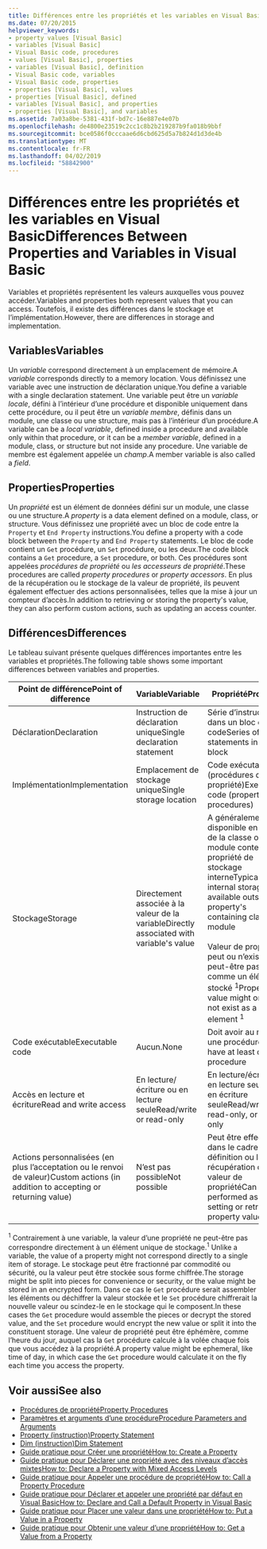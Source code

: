 ```yaml
---
title: Différences entre les propriétés et les variables en Visual Basic
ms.date: 07/20/2015
helpviewer_keywords:
- property values [Visual Basic]
- variables [Visual Basic]
- Visual Basic code, procedures
- values [Visual Basic], properties
- variables [Visual Basic], definition
- Visual Basic code, variables
- Visual Basic code, properties
- properties [Visual Basic], values
- properties [Visual Basic], defined
- variables [Visual Basic], and properties
- properties [Visual Basic], and variables
ms.assetid: 7a03a8be-5381-431f-bd7c-16e887e4e07b
ms.openlocfilehash: de4800e23519c2cc1c8b2b219287b9fa018b9bbf
ms.sourcegitcommit: bce0586f0cccaae6d6cbd625d5a7b824d1d3de4b
ms.translationtype: MT
ms.contentlocale: fr-FR
ms.lasthandoff: 04/02/2019
ms.locfileid: "58842900"
---
```

# <a name="differences-between-properties-and-variables-in-visual-basic"></a><span data-ttu-id="cb36c-102">Différences entre les propriétés et les variables en Visual Basic</span><span class="sxs-lookup"><span data-stu-id="cb36c-102">Differences Between Properties and Variables in Visual Basic</span></span>
<span data-ttu-id="cb36c-103">Variables et propriétés représentent les valeurs auxquelles vous pouvez accéder.</span><span class="sxs-lookup"><span data-stu-id="cb36c-103">Variables and properties both represent values that you can access.</span></span> <span data-ttu-id="cb36c-104">Toutefois, il existe des différences dans le stockage et l’implémentation.</span><span class="sxs-lookup"><span data-stu-id="cb36c-104">However, there are differences in storage and implementation.</span></span>  
  
## <a name="variables"></a><span data-ttu-id="cb36c-105">Variables</span><span class="sxs-lookup"><span data-stu-id="cb36c-105">Variables</span></span>  
 <span data-ttu-id="cb36c-106">Un *variable* correspond directement à un emplacement de mémoire.</span><span class="sxs-lookup"><span data-stu-id="cb36c-106">A *variable* corresponds directly to a memory location.</span></span> <span data-ttu-id="cb36c-107">Vous définissez une variable avec une instruction de déclaration unique.</span><span class="sxs-lookup"><span data-stu-id="cb36c-107">You define a variable with a single declaration statement.</span></span> <span data-ttu-id="cb36c-108">Une variable peut être un *variable locale*, défini à l’intérieur d’une procédure et disponible uniquement dans cette procédure, ou il peut être un *variable membre*, définis dans un module, une classe ou une structure, mais pas à l’intérieur d’un procédure.</span><span class="sxs-lookup"><span data-stu-id="cb36c-108">A variable can be a *local variable*, defined inside a procedure and available only within that procedure, or it can be a *member variable*, defined in a module, class, or structure but not inside any procedure.</span></span> <span data-ttu-id="cb36c-109">Une variable de membre est également appelée un *champ*.</span><span class="sxs-lookup"><span data-stu-id="cb36c-109">A member variable is also called a *field*.</span></span>  
  
## <a name="properties"></a><span data-ttu-id="cb36c-110">Properties</span><span class="sxs-lookup"><span data-stu-id="cb36c-110">Properties</span></span>  
 <span data-ttu-id="cb36c-111">Un *propriété* est un élément de données défini sur un module, une classe ou une structure.</span><span class="sxs-lookup"><span data-stu-id="cb36c-111">A *property* is a data element defined on a module, class, or structure.</span></span> <span data-ttu-id="cb36c-112">Vous définissez une propriété avec un bloc de code entre la `Property` et `End Property` instructions.</span><span class="sxs-lookup"><span data-stu-id="cb36c-112">You define a property with a code block between the `Property` and `End Property` statements.</span></span> <span data-ttu-id="cb36c-113">Le bloc de code contient un `Get` procédure, un `Set` procédure, ou les deux.</span><span class="sxs-lookup"><span data-stu-id="cb36c-113">The code block contains a `Get` procedure, a `Set` procedure, or both.</span></span> <span data-ttu-id="cb36c-114">Ces procédures sont appelées *procédures de propriété* ou *les accesseurs de propriété*.</span><span class="sxs-lookup"><span data-stu-id="cb36c-114">These procedures are called *property procedures* or *property accessors*.</span></span> <span data-ttu-id="cb36c-115">En plus de la récupération ou le stockage de la valeur de propriété, ils peuvent également effectuer des actions personnalisées, telles que la mise à jour un compteur d’accès.</span><span class="sxs-lookup"><span data-stu-id="cb36c-115">In addition to retrieving or storing the property's value, they can also perform custom actions, such as updating an access counter.</span></span>  
  
## <a name="differences"></a><span data-ttu-id="cb36c-116">Différences</span><span class="sxs-lookup"><span data-stu-id="cb36c-116">Differences</span></span>  
 <span data-ttu-id="cb36c-117">Le tableau suivant présente quelques différences importantes entre les variables et propriétés.</span><span class="sxs-lookup"><span data-stu-id="cb36c-117">The following table shows some important differences between variables and properties.</span></span>  
  
|<span data-ttu-id="cb36c-118">Point de différence</span><span class="sxs-lookup"><span data-stu-id="cb36c-118">Point of difference</span></span>|<span data-ttu-id="cb36c-119">Variable</span><span class="sxs-lookup"><span data-stu-id="cb36c-119">Variable</span></span>|<span data-ttu-id="cb36c-120">Propriété</span><span class="sxs-lookup"><span data-stu-id="cb36c-120">Property</span></span>|  
|-------------------------|--------------|--------------|  
|<span data-ttu-id="cb36c-121">Déclaration</span><span class="sxs-lookup"><span data-stu-id="cb36c-121">Declaration</span></span>|<span data-ttu-id="cb36c-122">Instruction de déclaration unique</span><span class="sxs-lookup"><span data-stu-id="cb36c-122">Single declaration statement</span></span>|<span data-ttu-id="cb36c-123">Série d’instructions dans un bloc de code</span><span class="sxs-lookup"><span data-stu-id="cb36c-123">Series of statements in a code block</span></span>|  
|<span data-ttu-id="cb36c-124">Implémentation</span><span class="sxs-lookup"><span data-stu-id="cb36c-124">Implementation</span></span>|<span data-ttu-id="cb36c-125">Emplacement de stockage unique</span><span class="sxs-lookup"><span data-stu-id="cb36c-125">Single storage location</span></span>|<span data-ttu-id="cb36c-126">Code exécutable (procédures de propriété)</span><span class="sxs-lookup"><span data-stu-id="cb36c-126">Executable code (property procedures)</span></span>|  
|<span data-ttu-id="cb36c-127">Stockage</span><span class="sxs-lookup"><span data-stu-id="cb36c-127">Storage</span></span>|<span data-ttu-id="cb36c-128">Directement associée à la valeur de la variable</span><span class="sxs-lookup"><span data-stu-id="cb36c-128">Directly associated with variable's value</span></span>|<span data-ttu-id="cb36c-129">A généralement pas disponible en dehors de la classe ou le module contenant la propriété de stockage interne</span><span class="sxs-lookup"><span data-stu-id="cb36c-129">Typically has internal storage not available outside the property's containing class or module</span></span><br /><br /> <span data-ttu-id="cb36c-130">Valeur de propriété peut ou n’existe ne peut-être pas comme un élément stocké <sup>1</sup></span><span class="sxs-lookup"><span data-stu-id="cb36c-130">Property's value might or might not exist as a stored element <sup>1</sup></span></span>|  
|<span data-ttu-id="cb36c-131">Code exécutable</span><span class="sxs-lookup"><span data-stu-id="cb36c-131">Executable code</span></span>|<span data-ttu-id="cb36c-132">Aucun.</span><span class="sxs-lookup"><span data-stu-id="cb36c-132">None</span></span>|<span data-ttu-id="cb36c-133">Doit avoir au moins une procédure</span><span class="sxs-lookup"><span data-stu-id="cb36c-133">Must have at least one procedure</span></span>|  
|<span data-ttu-id="cb36c-134">Accès en lecture et écriture</span><span class="sxs-lookup"><span data-stu-id="cb36c-134">Read and write access</span></span>|<span data-ttu-id="cb36c-135">En lecture/écriture ou en lecture seule</span><span class="sxs-lookup"><span data-stu-id="cb36c-135">Read/write or read-only</span></span>|<span data-ttu-id="cb36c-136">En lecture/écriture, en lecture seule ou en écriture seule</span><span class="sxs-lookup"><span data-stu-id="cb36c-136">Read/write, read-only, or write-only</span></span>|  
|<span data-ttu-id="cb36c-137">Actions personnalisées (en plus l’acceptation ou le renvoi de valeur)</span><span class="sxs-lookup"><span data-stu-id="cb36c-137">Custom actions (in addition to accepting or returning value)</span></span>|<span data-ttu-id="cb36c-138">N’est pas possible</span><span class="sxs-lookup"><span data-stu-id="cb36c-138">Not possible</span></span>|<span data-ttu-id="cb36c-139">Peut être effectuée dans le cadre de la définition ou la récupération de valeur de propriété</span><span class="sxs-lookup"><span data-stu-id="cb36c-139">Can be performed as part of setting or retrieving property value</span></span>|  
  
 <span data-ttu-id="cb36c-140"><sup>1</sup> Contrairement à une variable, la valeur d’une propriété ne peut-être pas correspondre directement à un élément unique de stockage.</span><span class="sxs-lookup"><span data-stu-id="cb36c-140"><sup>1</sup> Unlike a variable, the value of a property might not correspond directly to a single item of storage.</span></span> <span data-ttu-id="cb36c-141">Le stockage peut être fractionné par commodité ou sécurité, ou la valeur peut être stockée sous forme chiffrée.</span><span class="sxs-lookup"><span data-stu-id="cb36c-141">The storage might be split into pieces for convenience or security, or the value might be stored in an encrypted form.</span></span> <span data-ttu-id="cb36c-142">Dans ce cas le `Get` procédure serait assembler les éléments ou déchiffrer la valeur stockée et le `Set` procédure chiffrerait la nouvelle valeur ou scindez-le en le stockage qui le composent.</span><span class="sxs-lookup"><span data-stu-id="cb36c-142">In these cases the `Get` procedure would assemble the pieces or decrypt the stored value, and the `Set` procedure would encrypt the new value or split it into the constituent storage.</span></span> <span data-ttu-id="cb36c-143">Une valeur de propriété peut être éphémère, comme l’heure du jour, auquel cas la `Get` procédure calcule à la volée chaque fois que vous accédez à la propriété.</span><span class="sxs-lookup"><span data-stu-id="cb36c-143">A property value might be ephemeral, like time of day, in which case the `Get` procedure would calculate it on the fly each time you access the property.</span></span>  
  
## <a name="see-also"></a><span data-ttu-id="cb36c-144">Voir aussi</span><span class="sxs-lookup"><span data-stu-id="cb36c-144">See also</span></span>

- [<span data-ttu-id="cb36c-145">Procédures de propriété</span><span class="sxs-lookup"><span data-stu-id="cb36c-145">Property Procedures</span></span>](./property-procedures.md)
- [<span data-ttu-id="cb36c-146">Paramètres et arguments d’une procédure</span><span class="sxs-lookup"><span data-stu-id="cb36c-146">Procedure Parameters and Arguments</span></span>](./procedure-parameters-and-arguments.md)
- [<span data-ttu-id="cb36c-147">Property (instruction)</span><span class="sxs-lookup"><span data-stu-id="cb36c-147">Property Statement</span></span>](../../../../visual-basic/language-reference/statements/property-statement.md)
- [<span data-ttu-id="cb36c-148">Dim (instruction)</span><span class="sxs-lookup"><span data-stu-id="cb36c-148">Dim Statement</span></span>](../../../../visual-basic/language-reference/statements/dim-statement.md)
- [<span data-ttu-id="cb36c-149">Guide pratique pour Créer une propriété</span><span class="sxs-lookup"><span data-stu-id="cb36c-149">How to: Create a Property</span></span>](./how-to-create-a-property.md)
- [<span data-ttu-id="cb36c-150">Guide pratique pour Déclarer une propriété avec des niveaux d’accès mixtes</span><span class="sxs-lookup"><span data-stu-id="cb36c-150">How to: Declare a Property with Mixed Access Levels</span></span>](./how-to-declare-a-property-with-mixed-access-levels.md)
- [<span data-ttu-id="cb36c-151">Guide pratique pour Appeler une procédure de propriété</span><span class="sxs-lookup"><span data-stu-id="cb36c-151">How to: Call a Property Procedure</span></span>](./how-to-call-a-property-procedure.md)
- [<span data-ttu-id="cb36c-152">Guide pratique pour Déclarer et appeler une propriété par défaut en Visual Basic</span><span class="sxs-lookup"><span data-stu-id="cb36c-152">How to: Declare and Call a Default Property in Visual Basic</span></span>](./how-to-declare-and-call-a-default-property.md)
- [<span data-ttu-id="cb36c-153">Guide pratique pour Placer une valeur dans une propriété</span><span class="sxs-lookup"><span data-stu-id="cb36c-153">How to: Put a Value in a Property</span></span>](./how-to-put-a-value-in-a-property.md)
- [<span data-ttu-id="cb36c-154">Guide pratique pour Obtenir une valeur d’une propriété</span><span class="sxs-lookup"><span data-stu-id="cb36c-154">How to: Get a Value from a Property</span></span>](./how-to-get-a-value-from-a-property.md)
